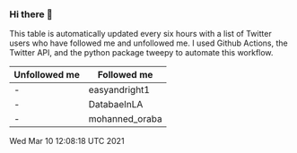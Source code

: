 ### Hi there 👋

This table is automatically updated every six hours with a list of Twitter users who have followed me and unfollowed me. I used Github Actions, the Twitter API, and the python package tweepy to automate this workflow.

| Unfollowed me |  Followed me |
| --- | --- |
|-|easyandright1|
|-|DatabaeInLA|
|-|mohanned_oraba|
Wed Mar 10 12:08:18 UTC 2021
